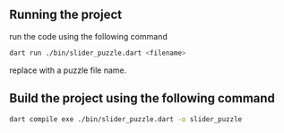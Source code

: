## Running the project

run the code using the following command

```bash
dart run ./bin/slider_puzzle.dart <filename>
```

replace <filename> with a puzzle file name.

## Build the project using the following command

```bash
dart compile exe ./bin/slider_puzzle.dart -o slider_puzzle
```
